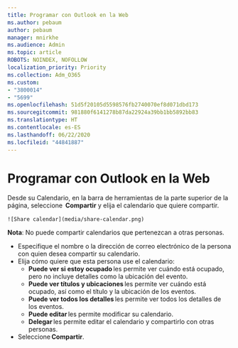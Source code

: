 ```yaml
---
title: Programar con Outlook en la Web
ms.author: pebaum
author: pebaum
manager: mnirkhe
ms.audience: Admin
ms.topic: article
ROBOTS: NOINDEX, NOFOLLOW
localization_priority: Priority
ms.collection: Adm_O365
ms.custom:
- "3800014"
- "5699"
ms.openlocfilehash: 51d5f20105d5598576fb2740070ef8d071dbd173
ms.sourcegitcommit: 981880f6141278b87da22924a39bb1bb5892bb83
ms.translationtype: HT
ms.contentlocale: es-ES
ms.lasthandoff: 06/22/2020
ms.locfileid: "44841887"
---
```

# <a name="sharing-with-outlook-on-the-web"></a>Programar con Outlook en la Web

Desde su Calendario, en la barra de herramientas de la parte superior de la página, seleccione  **Compartir** y elija el calendario que quiere compartir.

    ![Share calendar](media/share-calendar.png)

**Nota**: No puede compartir calendarios que pertenezcan a otras personas.

- Especifique el nombre o la dirección de correo electrónico de la persona con quien desea compartir su calendario.
- Elija cómo quiere que esta persona use el calendario:
    - **Puede ver si estoy ocupado** les permite ver cuándo está ocupado, pero no incluye detalles como la ubicación del evento.
    - **Puede ver títulos y ubicaciones** les permite ver cuándo está ocupado, así como el título y la ubicación de los eventos.
    - **Puede ver todos los detalles** les permite ver todos los detalles de los eventos.
    - **Puede editar** les permite modificar su calendario.
    - **Delegar** les permite editar el calendario y compartirlo con otras personas.
- Seleccione **Compartir**.
